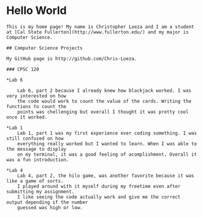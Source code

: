  # Hello World

    This is my home page! My name is Christopher Loeza and I am a student at [Cal State Fullerton](http://www.fullerton.edu/) and my major is Computer Science.

    ## Computer Science Projects

    My GitHub page is http://github.com/Chris-Loeza.

    ### CPSC 120

    *Lab 6

        Lab 6, part 2 because I already knew how blackjack worked. I was very interested on how
        the code would work to count the value of the cards. Writing the functions to count the
        points was chellenging but overall I thought it was pretty cool once it worked.

    *Lab 1
        Lab 1, part 1 was my first experience ever coding something. I was still confused on how
        everything really worked but I wanted to learn. When I was able to the message to display
        on my terminal, it was a good feeling of acomplishment. Overall it was a fun introduction.

    *Lab 4
        Lab 4, part 2, the hilo game, was another favorite because it was like a game of sorts. 
        I played around with it myself during my freetime even after submitting my assignment.
        I like seeing the code actually work and give me the correct output depending if the number
        guessed was high or low.